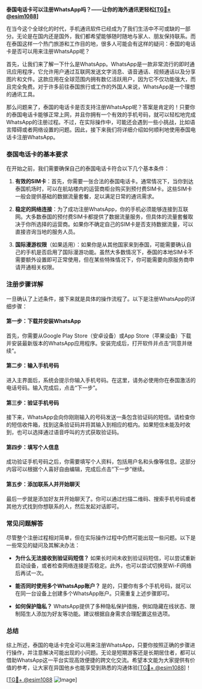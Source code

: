 **泰国电话卡可以注册WhatsApp吗？——让你的海外通讯更轻松[[TG💪+ @esim1088](https://t.me/s/esim1088)]**

在当今这个全球化的时代，手机通讯软件已经成为了我们生活中不可或缺的一部分。无论是在国内还是国外，我们都希望能够随时随地与家人、朋友保持联系。而在泰国这样一个热门旅游和工作目的地，很多人可能会有这样的疑问：泰国的电话卡是否可以用来注册WhatsApp呢？

首先，让我们来了解一下什么是WhatsApp。WhatsApp是一款非常流行的即时通讯应用程序，它允许用户通过互联网发送文字消息、语音通话、视频通话以及分享图片和文件。这款应用在全球范围内拥有数亿活跃用户，因为它不仅功能强大，而且完全免费。对于许多前往泰国旅行或工作的外国人来说，WhatsApp是一个理想的通讯工具。

那么问题来了，泰国的电话卡是否支持注册WhatsApp呢？答案是肯定的！只要你的泰国电话卡能够正常上网，并且你拥有一个有效的手机号码，就可以轻松地完成WhatsApp的注册过程。不过，在实际操作中，可能还会遇到一些小挑战，比如语言障碍或者网络设置的问题。因此，接下来我们将详细介绍如何顺利地使用泰国电话卡注册WhatsApp。

### 泰国电话卡的基本要求

在开始之前，我们需要确保自己的泰国电话卡符合以下几个基本条件：

1. **有效的SIM卡**：首先，你需要一张合法的泰国电话卡。通常情况下，当你到达泰国机场时，可以在航站楼内的运营商柜台购买到预付费SIM卡。这些SIM卡一般会提供基础的数据流量套餐，足以满足日常的通讯需求。

2. **稳定的网络连接**：为了成功注册WhatsApp，你的手机必须能够连接到互联网。大多数泰国的预付费SIM卡都提供了数据流量服务，但具体的流量套餐取决于你所选择的运营商。如果你不确定自己的SIM卡是否支持数据流量，可以直接咨询当地的服务人员。

3. **国际漫游权限**（如果适用）：如果你是从其他国家来到泰国，可能需要确认自己的手机是否启用了国际漫游功能。虽然大多数情况下，泰国的本地SIM卡不需要额外设置即可正常使用，但在某些特殊情况下，你可能需要向原服务商申请开通相关权限。

### 注册步骤详解

一旦确认了上述条件，接下来就是具体的操作流程了。以下是注册WhatsApp的详细步骤：

#### 第一步：下载并安装WhatsApp
首先，你需要从Google Play Store（安卓设备）或App Store（苹果设备）下载并安装最新版本的WhatsApp应用程序。安装完成后，打开软件并点击“同意并继续”。

#### 第二步：输入手机号码
进入主界面后，系统会提示你输入手机号码。在这里，请务必使用你在泰国激活的电话号码。输入完成后，点击“下一步”。

#### 第三步：验证手机号码
接下来，WhatsApp会向你刚刚输入的号码发送一条包含验证码的短信。请检查你的短信收件箱，找到这条验证码并将其输入到相应的框内。如果短信未能及时收到，也可以选择通过语音呼叫的方式获取验证码。

#### 第四步：填写个人信息
成功验证手机号码之后，你需要填写个人资料，包括用户名和头像等信息。这部分内容可以根据个人喜好自由编辑，完成后点击“下一步”继续。

#### 第五步：添加联系人并开始聊天
最后一步就是添加好友并开始聊天了。你可以通过扫描二维码、搜索手机号码或者其他方式找到你想联系的人，然后发起对话即可。

### 常见问题解答

尽管整个注册过程相对简单，但在实际操作过程中仍然可能出现一些问题。以下是一些常见的疑问及其解决办法：

- **为什么无法接收到验证码短信？**
  如果长时间未收到验证码短信，可以尝试重新启动设备，或者检查网络连接是否稳定。此外，也可以尝试切换至Wi-Fi网络后再试一次。

- **能否同时使用多个WhatsApp账户？**
  是的，只要你有多个手机号码，就可以在同一台设备上创建多个WhatsApp账户。只需重复上述步骤即可。

- **如何保护隐私？**
  WhatsApp提供了多种隐私保护措施，例如隐藏在线状态、限制陌生人添加为好友等功能。建议根据自身需求合理配置这些选项。

### 总结

综上所述，泰国的电话卡完全可以用来注册WhatsApp，只要你按照正确的步骤进行操作，并注意解决可能出现的小问题。无论是短期游客还是长期居住者，都可以借助WhatsApp这一平台实现高效便捷的跨文化交流。希望本文能为大家提供有价值的参考，让大家在异国他乡也能享受到熟悉的沟通体验[[TG💪+ @esim1088](https://t.me/s/esim1088)]！

[[TG💪+ @esim1088](https://t.me/s/esim1088) ![Image](https://i.postimg.cc/4NQfJmqS/Snipaste-2025-05-13-00-14-12.png)]